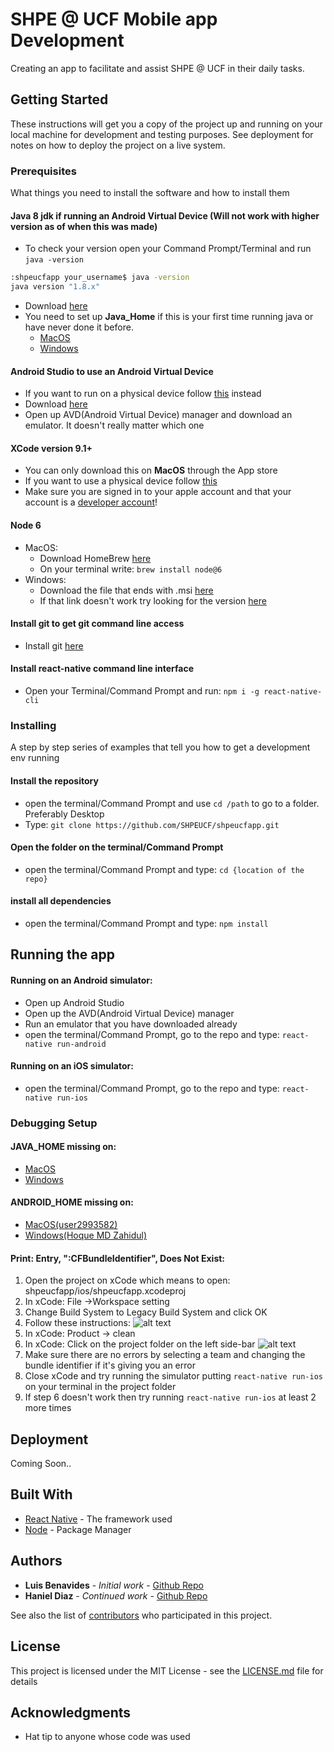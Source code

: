 # SHPE @ UCF Mobile app Development

Creating an app to facilitate and assist SHPE @ UCF in their daily tasks.

## Getting Started

These instructions will get you a copy of the project up and running on your local machine for development and testing purposes. See deployment for notes on how to deploy the project on a live system.

### Prerequisites

What things you need to install the software and how to install them

#### Java 8 jdk if running an Android Virtual Device (Will not work with higher version as of when this was made) 
* To check your version open your Command Prompt/Terminal and run `java -version`
```bash
:shpeucfapp your_username$ java -version
java version "1.8.x"
```
* Download [here](https://www.oracle.com/technetwork/java/javase/downloads/jdk8-downloads-2133151.html)
* You need to set up **Java_Home** if this is your first time running java or have never done it before.
   * [MacOS](https://dalanzg.github.io/tips-tutorials/mac/2016/03/21/how-to-set-java_home-on-mac-os-x/)
   * [Windows](https://docs.oracle.com/cd/E19182-01/820-7851/inst_cli_jdk_javahome_t/)

#### Android Studio to use an Android Virtual Device

* If you want to run on a physical device follow [this](https://facebook.github.io/react-native/docs/running-on-device) instead
* Download [here](https://developer.android.com/studio)
* Open up AVD(Android Virtual Device) manager and download an emulator. It doesn't really matter which one

#### XCode version 9.1+
* You can only download this on **MacOS** through the App store
* If you want to use a physical device follow [this](https://facebook.github.io/react-native/docs/running-on-device)
* Make sure you are signed in to your apple account and that your account is a [developer account](https://9to5mac.com/2016/03/27/how-to-create-free-apple-developer-account-sideload-apps/)!

#### Node 6
* MacOS:
   * Download HomeBrew [here](https://brew.sh/)
   * On your terminal write: `brew install node@6`
* Windows:
   * Download the file that ends with .msi [here](https://nodejs.org/dist/v0.6.9/)
   * If that link doesn't work try looking for the version [here](https://nodejs.org/dist/)

#### Install git to get git command line access
* Install git [here](https://git-scm.com/downloads)

#### Install react-native command line interface
* Open your Terminal/Command Prompt and run: `npm i -g react-native-cli`



### Installing

A step by step series of examples that tell you how to get a development env running

#### Install the repository
* open the terminal/Command Prompt and use `cd /path` to go to a folder. Preferably Desktop
* Type: `git clone https://github.com/SHPEUCF/shpeucfapp.git`

#### Open the folder on the terminal/Command Prompt
* open the terminal/Command Prompt and type: `cd {location of the repo}`

#### install all dependencies
* open the terminal/Command Prompt and type: `npm install`



## Running the app

#### Running on an Android simulator:

* Open up Android Studio
* Open up the AVD(Android Virtual Device) manager
* Run an emulator that you have downloaded already
* open the terminal/Command Prompt, go to the repo and type: `react-native run-android`


#### Running on an iOS simulator:
* open the terminal/Command Prompt, go to the repo and type: `react-native run-ios`

### Debugging Setup
#### JAVA_HOME missing on:
* [MacOS](https://dalanzg.github.io/tips-tutorials/mac/2016/03/21/how-to-set-java_home-on-mac-os-x/)
* [Windows](https://docs.oracle.com/cd/E19182-01/820-7851/inst_cli_jdk_javahome_t/)

#### ANDROID_HOME missing on:
* [MacOS(user2993582)](https://stackoverflow.com/questions/19986214/setting-android-home-enviromental-variable-on-mac-os-x)
* [Windows(Hoque MD Zahidul)](https://stackoverflow.com/questions/27620262/sdk-location-not-found-define-location-with-sdk-dir-in-the-local-properties-fil)

#### Print: Entry, ":CFBundleIdentifier", Does Not Exist:
1. Open the project on xCode which means to open: shpeucfapp/ios/shpeucfapp.xcodeproj
2. In xCode: File ->Workspace setting
3. Change Build System to Legacy Build System and click OK
4. Follow these instructions: 
![alt text](https://user-images.githubusercontent.com/2400215/45737941-92981200-bc08-11e8-80fc-978147db7a9a.png)
5. In xCode: Product -> clean
6. In xCode: Click on the project folder on the left side-bar
![alt text](https://i.imgur.com/t8v9oQy.png)
7. Make sure there are no errors by selecting a team and changing the bundle identifier if it's giving you an error
8. Close xCode and try running the simulator putting `react-native run-ios` on your terminal in the project folder
9. If step 6 doesn't work then try running `react-native run-ios` at least 2 more times

 

## Deployment

Coming Soon..

## Built With

* [React Native](https://facebook.github.io/react-native/) - The framework used
* [Node](https://nodejs.org/en/) - Package Manager

## Authors

* **Luis Benavides** - *Initial work* - [Github Repo](https://github.com/luisbenan)
* **Haniel Diaz** - *Continued work* - [Github Repo](https://github.com/HanielDiaz)


See also the list of [contributors](https://github.com/SHPEUCF/shpeucfapp/graphs/contributors) who participated in this project.

## License

This project is licensed under the MIT License - see the [LICENSE.md](LICENSE.md) file for details

## Acknowledgments

* Hat tip to anyone whose code was used
